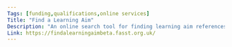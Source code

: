 ```yaml
---
Tags: [funding,qualifications,online services]
Title: "Find a Learning Aim"
Description: "An online search tool for finding learning aim references for qualifications, as well as T Levels, apprenticeship standards, frameworks, and units."
Link: https://findalearningaimbeta.fasst.org.uk/
---
```

